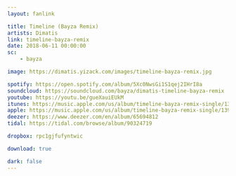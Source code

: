 ```yaml
---
layout: fanlink

title: Timeline (Bayza Remix)
artists: Dimatis
link: timeline-bayza-remix
date: 2018-06-11 00:00:00
sc:
    - bayza

image: https://dimatis.yizack.com/images/timeline-bayza-remix.jpg

spotify: https://open.spotify.com/album/5Xc0NwsGi1S1qej2IHrI8a
soundcloud: https://soundcloud.com/bayza/dimatis-timeline-bayza-remix
youtube: https://youtu.be/gueXauiEUkM
itunes: https://music.apple.com/us/album/timeline-bayza-remix-single/1397416546?app=itunes
apple: https://music.apple.com/us/album/timeline-bayza-remix-single/1397416546?app=music
deezer: https://www.deezer.com/en/album/65694812
tidal: https://tidal.com/browse/album/90324719

dropbox: rpc1gjfufyntwic

download: true

dark: false
---
```

